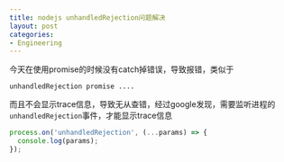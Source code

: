 ```yaml
---
title: nodejs unhandledRejection问题解决
layout: post
categories: 
- Engineering
---
```

今天在使用promise的时候没有catch掉错误，导致报错，类似于
```
unhandledRejection promise ....
```
而且不会显示trace信息，导致无从查错，经过google发现，需要监听进程的`unhandledRejection`事件，才能显示trace信息
```javascript
process.on('unhandledRejection', (...params) => {
  console.log(params);
});
```